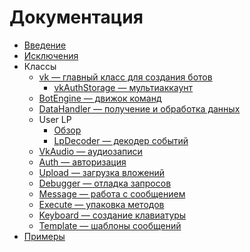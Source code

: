 # Документация
* [Введение](introduction.md)
* [Исключения](modules/exceptions.md)
* Классы
	* [vk — главный класс для создания ботов](modules/vk.md)
		* [vkAuthStorage — мультиаккаунт](helpers/authstorage.md)
	* [BotEngine — движок команд](modules/botengine.md)
	* [DataHandler — получение и обработка данных](modules/datahandler.md)
	* User LP
		* [Обзор](userlp/)
		* [LpDecoder — декодер событий](userlp/decoder.md)
	* [VkAudio — аудиозаписи](modules/audio.md)
	* [Auth — авторизация](auth/README.md)
	* [Upload — загрузка вложений](upload/README.md)
	* [Debugger — отладка запросов](modules/debugger.md)
	* [Message — работа с сообщением](helpers/message.md)
	* [Execute — упаковка методов](helpers/execute.md)
	* [Keyboard — создание клавиатуры](helpers/keyboard.md)
	* [Template — шаблоны сообщений](helpers/template.md)
* [Примеры](examples/)